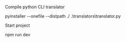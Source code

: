 Compile python CLI translator

pyinstaller --onefile --distpath ./ .\translators\translator.py

Start project

npm run dev
